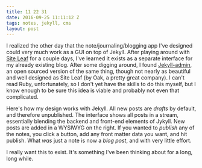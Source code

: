 ```yaml
---
title: 11 22 31
date: 2016-09-25 11:11:12 Z
tags: notes, jekyll, cms
layout: post
---
```


I realized the other day that the note/journaling/blogging app I've designed could very much work as a GUI on top of Jekyll. After playing around with [Site Leaf](https://www.siteleaf.com/) for a couple days, I've learned it exists as a separate interface for my already existing blog. After some digging around, I found [Jekyll-admin](https://jekyll.github.io/jekyll-admin/), an open sourced version of the same thing, though not nearly as beautiful and well designed as Site Leaf (by Oak, a pretty great company). I can't read Ruby, unfortunately, so I don't yet have the skills to do this myself, but I know enough to be sure this idea is viable and probably not even that complicated.

Here's how my design works with Jekyll. All new posts are *drafts* by default, and therefore unpublished. The interface shows all posts in a stream, essentially blending the backend and front-end elements of Jykyll. New posts are added in a WYSIWYG on the right. If you wanted to *publish* any of the notes, you click a button, add any front matter data you want, and hit publish. What *was* just a note is now a *blog post*, and with very little effort. 

I really want this to exist. It's something I've been thinking about for a long, long while.